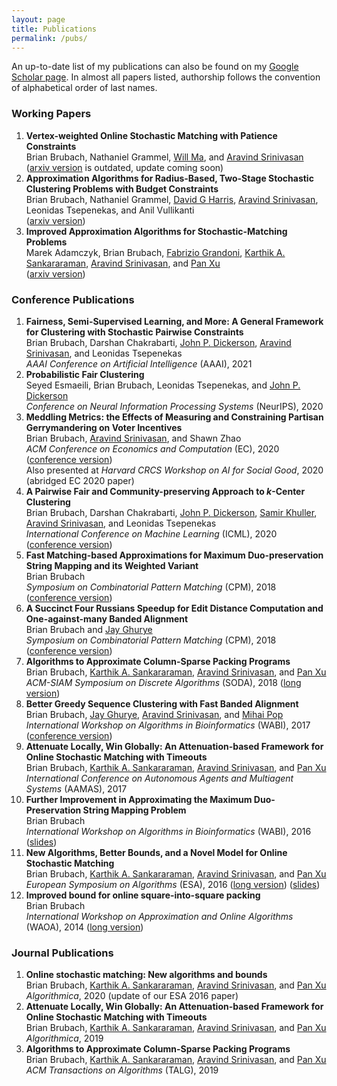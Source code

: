 ```yaml
---
layout: page
title: Publications
permalink: /pubs/
---
```


An up-to-date list of my publications can also be found on my <a href="https://scholar.google.com/citations?user=JFkDzroAAAAJ&hl=en">Google Scholar page</a>. In almost all papers listed, authorship follows the convention of alphabetical order of last names.



<h3>Working Papers</h3>

<ol class="list-spacing">

  <li><strong>Vertex-weighted Online Stochastic Matching with Patience Constraints</strong><br>
    Brian Brubach, Nathaniel Grammel, <a href="http://www.columbia.edu/~wm2428/">Will Ma</a>,
    and <a href="http://www.cs.umd.edu/~srin/">Aravind Srinivasan</a><br>
    (<a href="https://arxiv.org/abs/1907.03963">arxiv version</a> is outdated, update coming soon)
  </li>

  <li><strong>Approximation Algorithms for Radius-Based, Two-Stage Stochastic
    Clustering Problems with Budget Constraints</strong><br>
    Brian Brubach, Nathaniel Grammel,
    <a href="https://sites.google.com/site/davidgharriswebsite/home">David G Harris</a>,
      <a href="http://www.cs.umd.edu/~srin/">Aravind Srinivasan</a>,
      Leonidas Tsepenekas, and Anil Vullikanti<br>
    (<a href="https://arxiv.org/pdf/2008.03325.pdf">arxiv version</a>)
  </li>

  <li><strong>Improved Approximation Algorithms for Stochastic-Matching Problems</strong><br>
    Marek Adamczyk, Brian Brubach, <a href="http://people.idsia.ch/~grandoni/">Fabrizio Grandoni</a>,
    <a href="http://karthikabinavs.xyz">Karthik A. Sankararaman</a>,
    <a href="http://www.cs.umd.edu/~srin/">Aravind Srinivasan</a>, and
    <a href="https://sites.google.com/site/panxupi/">Pan Xu</a><br>
    (<a href="https://arxiv.org/pdf/2010.08142.pdf">arxiv version</a>)
  </li>

</ol>




<h3>Conference Publications</h3>

<ol class="list-spacing">

<li><strong>Fairness, Semi-Supervised Learning, and More: A General Framework for Clustering with
Stochastic Pairwise Constraints</strong><br>
  Brian Brubach, Darshan Chakrabarti, <a href="http://jpdickerson.com/">John P. Dickerson</a>,
  <a href="http://www.cs.umd.edu/~srin/">Aravind Srinivasan</a>, and Leonidas Tsepenekas<br>
  <em>AAAI Conference on Artificial Intelligence</em> (AAAI), 2021
</li>

<li><strong>Probabilistic Fair Clustering</strong><br>
  Seyed Esmaeili, Brian Brubach, Leonidas Tsepenekas, and
  <a href="http://jpdickerson.com/">John P. Dickerson</a><br>
  <em>Conference on Neural Information Processing Systems</em> (NeurIPS), 2020
</li>

<li><strong>Meddling Metrics: the Effects of Measuring and Constraining
  Partisan Gerrymandering on Voter Incentives</strong><br>
  Brian Brubach, <a href="http://www.cs.umd.edu/~srin/">Aravind Srinivasan</a>,
  and Shawn Zhao<br>
  <em>ACM Conference on Economics and Computation</em> (EC), 2020
  (<a href="/files/Paper-MeddingMetrics-EC20.pdf">conference version</a>)<br>
  Also presented at <em>Harvard CRCS Workshop on AI for Social Good</em>, 2020
  (abridged EC 2020 paper)
</li>

<li><strong>A Pairwise Fair and Community-preserving Approach to <em>k</em>-Center
  Clustering</strong><br>
  Brian Brubach, Darshan Chakrabarti, <a href="http://jpdickerson.com/">John P. Dickerson</a>,
  <a href="http://www.cs.umd.edu/users/samir/">Samir Khuller</a>,
  <a href="http://www.cs.umd.edu/~srin/">Aravind Srinivasan</a>, and
  Leonidas Tsepenekas<br>
  <em>International Conference on Machine Learning</em> (ICML), 2020
  (<a href="/files/Paper-PairFair-ICML20.pdf">conference version</a>)
</li>

<li><strong>Fast Matching-based Approximations for Maximum Duo-preservation
  String Mapping and its Weighted Variant</strong><br>
  Brian Brubach<br>
  <em>Symposium on Combinatorial Pattern Matching</em>
  (CPM), 2018
  (<a href="http://drops.dagstuhl.de/opus/volltexte/2018/8706/pdf/LIPIcs-CPM-2018-5.pdf">conference version</a>)
</li>

<li><strong>A Succinct Four Russians Speedup for Edit Distance Computation
  and One-against-many Banded Alignment</strong><br>
  Brian Brubach and <a href="http://www.cbcb.umd.edu/~jayg/">Jay Ghurye</a><br>
  <em>Symposium on Combinatorial Pattern Matching</em> (CPM), 2018
  (<a href="http://drops.dagstuhl.de/opus/volltexte/2018/8696/pdf/LIPIcs-CPM-2018-13.pdf">conference version</a>)
</li>

<li><strong>Algorithms to Approximate Column-Sparse Packing Programs</Strong><br>
  Brian Brubach, <a href="http://karthikabinavs.xyz">Karthik A. Sankararaman</a>,
  <a href="http://www.cs.umd.edu/~srin/">Aravind Srinivasan</a>, and
  <a href="https://sites.google.com/site/panxupi/">Pan Xu</a><br>
  <em>ACM-SIAM Symposium on Discrete Algorithms</em>
  (SODA), 2018
  (<a href="https://arxiv.org/pdf/1711.02724.pdf">long version</a>)
</li>

<li><strong>Better Greedy Sequence Clustering with Fast Banded Alignment</strong><br>
  Brian Brubach, <a href="http://www.cbcb.umd.edu/~jayg/">Jay Ghurye</a>,
  <a href="http://www.cs.umd.edu/~srin/">Aravind Srinivasan</a>, and
  <a href="http://www.cbcb.umd.edu/~mpop/">Mihai Pop</a><br>
  <em>International Workshop on Algorithms in Bioinformatics</em>
  (WABI), 2017
  (<a href="http://drops.dagstuhl.de/opus/volltexte/2017/7642/pdf/LIPIcs-WABI-2017-3.pdf">conference version</a>)
</li>

<li><strong>Attenuate Locally, Win Globally: An Attenuation-based Framework
  for Online Stochastic Matching with Timeouts</strong><br>
  Brian Brubach, <a href="http://karthikabinavs.xyz">Karthik A. Sankararaman</a>,
  <a href="http://www.cs.umd.edu/~srin/">Aravind Srinivasan</a>, and
  <a href="https://sites.google.com/site/panxupi/">Pan Xu</a><br>
  <em>International Conference on Autonomous Agents and Multiagent Systems</em>
  (AAMAS), 2017
</li>

<li><strong>Further Improvement in Approximating the Maximum Duo-Preservation
  String Mapping Problem</strong><br>
  Brian Brubach<br>
  <em>International Workshop on Algorithms in Bioinformatics</em> (WABI), 2016
  (<a href="http://www.cs.umd.edu/~bbrubach/WABI16-MPSM-Slides.pdf">slides</a>)
</li>

<li><strong>New Algorithms, Better Bounds, and a Novel Model for Online
  Stochastic Matching</strong><br>
  Brian Brubach, <a href="http://karthikabinavs.xyz">Karthik A. Sankararaman</a>,
  <a href="http://www.cs.umd.edu/~srin/">Aravind Srinivasan</a>, and
  <a href="https://sites.google.com/site/panxupi/">Pan Xu</a><br>
  <em>European Symposium on Algorithms</em> (ESA), 2016
  (<a href="http://arxiv.org/abs/1606.06395">long version</a>)
  (<a href="http://www.cs.umd.edu/~bbrubach/ESA16-Matching-Slides.pdf">slides</a>)
</li>

<li><strong>Improved bound for online square-into-square packing</strong><br>
  Brian Brubach<br>
  <em>International Workshop on Approximation and Online Algorithms</em> (WAOA), 2014
  (<a href="http://www.cs.umd.edu/~bbrubach/Brubach-Online_Square_Packing_Long_Version.pdf">long version</a>)
</li>

</ol>




<h3>Journal Publications</h3>

<ol class="list-spacing">

<li><strong>Online stochastic matching: New algorithms and bounds</strong><br>
  Brian Brubach, <a href="http://karthikabinavs.xyz">Karthik A. Sankararaman</a>,
  <a href="http://www.cs.umd.edu/~srin/">Aravind Srinivasan</a>, and
  <a href="https://sites.google.com/site/panxupi/">Pan Xu</a><br>
  <em>Algorithmica</em>, 2020 (update of our ESA 2016 paper)
</li>

<li><strong>Attenuate Locally, Win Globally: An Attenuation-based Framework
  for Online Stochastic Matching with Timeouts</strong><br>
  Brian Brubach, <a href="http://karthikabinavs.xyz">Karthik A. Sankararaman</a>,
  <a href="http://www.cs.umd.edu/~srin/">Aravind Srinivasan</a>, and
  <a href="https://sites.google.com/site/panxupi/">Pan Xu</a><br>
  <em>Algorithmica</em>, 2019
</li>

<li><strong>Algorithms to Approximate Column-Sparse Packing Programs</strong><br>
  Brian Brubach, <a href="http://karthikabinavs.xyz">Karthik A. Sankararaman</a>,
  <a href="http://www.cs.umd.edu/~srin/">Aravind Srinivasan</a>, and
  <a href="https://sites.google.com/site/panxupi/">Pan Xu</a><br>
  <em>ACM Transactions on Algorithms</em> (TALG), 2019
</li>

</ol>
